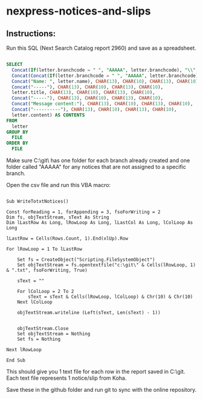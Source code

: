 # nexpress-notices-and-slips

## Instructions:

Run this SQL (Next Search Catalog report 2960) and save as a spreadsheet.

```sql

SELECT
  Concat(If(letter.branchcode = " ", "AAAAA", letter.branchcode), "\\", letter.code, ".", letter.lang, ".", letter.message_transport_type) AS FILE,
  Concat(Concat(If(letter.branchcode = " ", "AAAAA", letter.branchcode), ".", letter.code, ".", letter.lang, ".", letter.message_transport_type, ".txt"), CHAR(13), CHAR(10), CHAR(13), CHAR(10),
  Concat("Name: ", letter.name), CHAR(13), CHAR(10), CHAR(13), CHAR(10),
  Concat("-----"), CHAR(13), CHAR(10), CHAR(13), CHAR(10),
  letter.title, CHAR(13), CHAR(10), CHAR(13), CHAR(10),
  Concat("-----"), CHAR(13), CHAR(10), CHAR(13), CHAR(10),
  Concat("Message content:"), CHAR(13), CHAR(10), CHAR(13), CHAR(10),
  Concat("----------"), CHAR(13), CHAR(10), CHAR(13), CHAR(10),
  letter.content) AS CONTENTS
FROM
  letter
GROUP BY
  FILE
ORDER BY
  FILE

```


Make sure C:\git\ has one folder for each branch already created and one folder called "AAAAA" for any notices that are not assigned to a specific branch.

Open the csv file and run this VBA macro:

```

Sub WriteTotxtNotices()

Const forReading = 1, forAppending = 3, fsoForWriting = 2
Dim fs, objTextStream, sText As String
Dim lLastRow As Long, lRowLoop As Long, lLastCol As Long, lColLoop As Long

lLastRow = Cells(Rows.Count, 1).End(xlUp).Row

For lRowLoop = 1 To lLastRow

    Set fs = CreateObject("Scripting.FileSystemObject")
    Set objTextStream = fs.opentextfile("c:\git\" & Cells(lRowLoop, 1) & ".txt", fsoForWriting, True)

    sText = ""

    For lColLoop = 2 To 2
        sText = sText & Cells(lRowLoop, lColLoop) & Chr(10) & Chr(10)
    Next lColLoop

    objTextStream.writeline (Left(sText, Len(sText) - 1))


    objTextStream.Close
    Set objTextStream = Nothing
    Set fs = Nothing

Next lRowLoop

End Sub

```

This should give you 1 text file for each row in the report saved in C:\git\.  Each text file represents 1 notice/slip from Koha.

Save these in the github folder and run git to sync with the online repository.
